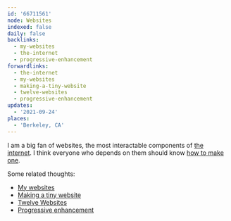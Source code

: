 ```yaml
---
id: '66711561'
node: Websites
indexed: false
daily: false
backlinks:
  - my-websites
  - the-internet
  - progressive-enhancement
forwardlinks:
  - the-internet
  - my-websites
  - making-a-tiny-website
  - twelve-websites
  - progressive-enhancement
updates:
  - '2021-09-24'
places:
  - 'Berkeley, CA'
---
```

I am a big fan of websites, the most interactable components of [the internet](the-internet.md). I think everyone who depends on them should know [how to make one](https://landchad.net/). 

Some related thoughts:

- [My websites](my-websites.md)
- [Making a tiny website](making-a-tiny-website.md)
- [Twelve Websites](twelve-websites.md)
- [Progressive enhancement](progressive-enhancement.md)
